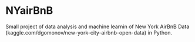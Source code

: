 # NYairBnB
Small project of data analysis and machine learnin of New York AirBnB Data (kaggle.com/dgomonov/new-york-city-airbnb-open-data) in Python.
